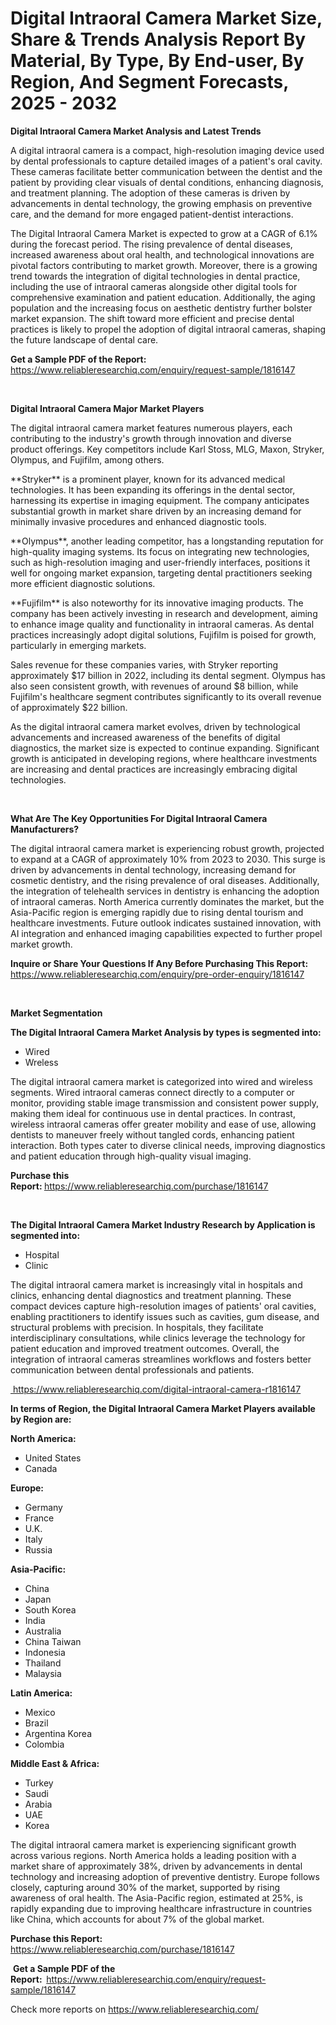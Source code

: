 <p><h1>Digital Intraoral Camera Market Size, Share & Trends Analysis Report By Material, By Type, By End-user, By Region, And Segment Forecasts, 2025 - 2032</h1></p><p><strong>Digital Intraoral Camera Market Analysis and Latest Trends</strong></p>
<p><p>A digital intraoral camera is a compact, high-resolution imaging device used by dental professionals to capture detailed images of a patient's oral cavity. These cameras facilitate better communication between the dentist and the patient by providing clear visuals of dental conditions, enhancing diagnosis, and treatment planning. The adoption of these cameras is driven by advancements in dental technology, the growing emphasis on preventive care, and the demand for more engaged patient-dentist interactions.</p><p>The Digital Intraoral Camera Market is expected to grow at a CAGR of 6.1% during the forecast period. The rising prevalence of dental diseases, increased awareness about oral health, and technological innovations are pivotal factors contributing to market growth. Moreover, there is a growing trend towards the integration of digital technologies in dental practice, including the use of intraoral cameras alongside other digital tools for comprehensive examination and patient education. Additionally, the aging population and the increasing focus on aesthetic dentistry further bolster market expansion. The shift toward more efficient and precise dental practices is likely to propel the adoption of digital intraoral cameras, shaping the future landscape of dental care.</p></p>
<p><strong>Get a Sample PDF of the Report:&nbsp;</strong> <a href="https://www.reliableresearchiq.com/enquiry/request-sample/1816147?utm_campaign=1102&utm_medium=2&utm_source=Github&utm_content=ia&utm_term=04032025&utm_id=digital-intraoral-camera">https://www.reliableresearchiq.com/enquiry/request-sample/1816147</a></p>
<p>&nbsp;</p>
<p><strong>Digital Intraoral Camera Major Market Players</strong></p>
<p><p>The digital intraoral camera market features numerous players, each contributing to the industry's growth through innovation and diverse product offerings. Key competitors include Karl Stoss, MLG, Maxon, Stryker, Olympus, and Fujifilm, among others. </p><p>**Stryker** is a prominent player, known for its advanced medical technologies. It has been expanding its offerings in the dental sector, harnessing its expertise in imaging equipment. The company anticipates substantial growth in market share driven by an increasing demand for minimally invasive procedures and enhanced diagnostic tools.</p><p>**Olympus**, another leading competitor, has a longstanding reputation for high-quality imaging systems. Its focus on integrating new technologies, such as high-resolution imaging and user-friendly interfaces, positions it well for ongoing market expansion, targeting dental practitioners seeking more efficient diagnostic solutions.</p><p>**Fujifilm** is also noteworthy for its innovative imaging products. The company has been actively investing in research and development, aiming to enhance image quality and functionality in intraoral cameras. As dental practices increasingly adopt digital solutions, Fujifilm is poised for growth, particularly in emerging markets.</p><p>Sales revenue for these companies varies, with Stryker reporting approximately $17 billion in 2022, including its dental segment. Olympus has also seen consistent growth, with revenues of around $8 billion, while Fujifilm's healthcare segment contributes significantly to its overall revenue of approximately $22 billion. </p><p>As the digital intraoral camera market evolves, driven by technological advancements and increased awareness of the benefits of digital diagnostics, the market size is expected to continue expanding. Significant growth is anticipated in developing regions, where healthcare investments are increasing and dental practices are increasingly embracing digital technologies.</p></p>
<p>&nbsp;</p>
<p><strong>What Are The Key Opportunities For Digital Intraoral Camera Manufacturers?</strong></p>
<p><p>The digital intraoral camera market is experiencing robust growth, projected to expand at a CAGR of approximately 10% from 2023 to 2030. This surge is driven by advancements in dental technology, increasing demand for cosmetic dentistry, and the rising prevalence of oral diseases. Additionally, the integration of telehealth services in dentistry is enhancing the adoption of intraoral cameras. North America currently dominates the market, but the Asia-Pacific region is emerging rapidly due to rising dental tourism and healthcare investments. Future outlook indicates sustained innovation, with AI integration and enhanced imaging capabilities expected to further propel market growth.</p></p>
<p><strong>Inquire or Share Your Questions If Any Before Purchasing This Report:</strong> <a href="https://www.reliableresearchiq.com/enquiry/pre-order-enquiry/1816147?utm_campaign=1102&utm_medium=2&utm_source=Github&utm_content=ia&utm_term=04032025&utm_id=digital-intraoral-camera">https://www.reliableresearchiq.com/enquiry/pre-order-enquiry/1816147</a></p>
<p>&nbsp;</p>
<p><strong>Market Segmentation</strong></p>
<p><strong>The Digital Intraoral Camera Market Analysis by types is segmented into:</strong></p>
<p><ul><li>Wired</li><li>Wreless</li></ul></p>
<p><p>The digital intraoral camera market is categorized into wired and wireless segments. Wired intraoral cameras connect directly to a computer or monitor, providing stable image transmission and consistent power supply, making them ideal for continuous use in dental practices. In contrast, wireless intraoral cameras offer greater mobility and ease of use, allowing dentists to maneuver freely without tangled cords, enhancing patient interaction. Both types cater to diverse clinical needs, improving diagnostics and patient education through high-quality visual imaging.</p></p>
<p><strong>Purchase this Report:&nbsp;</strong><a href="https://www.reliableresearchiq.com/purchase/1816147?utm_campaign=1102&utm_medium=2&utm_source=Github&utm_content=ia&utm_term=04032025&utm_id=digital-intraoral-camera">https://www.reliableresearchiq.com/purchase/1816147</a></p>
<p>&nbsp;</p>
<p><strong>The Digital Intraoral Camera Market Industry Research by Application is segmented into:</strong></p>
<p><ul><li>Hospital</li><li>Clinic</li></ul></p>
<p><p>The digital intraoral camera market is increasingly vital in hospitals and clinics, enhancing dental diagnostics and treatment planning. These compact devices capture high-resolution images of patients' oral cavities, enabling practitioners to identify issues such as cavities, gum disease, and structural problems with precision. In hospitals, they facilitate interdisciplinary consultations, while clinics leverage the technology for patient education and improved treatment outcomes. Overall, the integration of intraoral cameras streamlines workflows and fosters better communication between dental professionals and patients.</p></p>
<p><a href="https://www.reliableresearchiq.com/digital-intraoral-camera-r1816147?utm_campaign=1102&utm_medium=2&utm_source=Github&utm_content=ia&utm_term=04032025&utm_id=digital-intraoral-camera">&nbsp;https://www.reliableresearchiq.com/digital-intraoral-camera-r1816147</a></p>
<p><strong>In terms of Region, the Digital Intraoral Camera Market Players available by Region are:</strong></p>
<p>
    <p> <strong> North America: </strong>
        <ul>
            <li>United States</li>
            <li>Canada</li>
        </ul>
        </p> 
    <p> <strong> Europe: </strong>
        <ul>
            <li>Germany</li>
            <li>France</li>
            <li>U.K.</li>
            <li>Italy</li>
            <li>Russia</li>
        </ul>
        </p> 
    <p> <strong> Asia-Pacific: </strong>
        <ul>
            <li>China</li>
            <li>Japan</li>
            <li>South Korea</li>
            <li>India</li>
            <li>Australia</li>
            <li>China Taiwan</li>
            <li>Indonesia</li>
            <li>Thailand</li>
            <li>Malaysia</li>
        </ul>
        </p> 
    <p> <strong> Latin America: </strong>
        <ul>
            <li>Mexico</li>
            <li>Brazil</li>
            <li>Argentina Korea</li>
            <li>Colombia</li>
        </ul>
        </p> 
    <p> <strong> Middle East & Africa: </strong>
        <ul>
            <li>Turkey</li>
            <li>Saudi</li>
            <li>Arabia</li>
            <li>UAE</li>
            <li>Korea</li>
        </ul>
    </p>
    </p>
<p><p>The digital intraoral camera market is experiencing significant growth across various regions. North America holds a leading position with a market share of approximately 38%, driven by advancements in dental technology and increasing adoption of preventive dentistry. Europe follows closely, capturing around 30% of the market, supported by rising awareness of oral health. The Asia-Pacific region, estimated at 25%, is rapidly expanding due to improving healthcare infrastructure in countries like China, which accounts for about 7% of the global market.</p></p>
<p><strong>Purchase this Report: </strong><a href="https://www.reliableresearchiq.com/purchase/1816147?utm_campaign=1102&utm_medium=2&utm_source=Github&utm_content=ia&utm_term=04032025&utm_id=digital-intraoral-camera">https://www.reliableresearchiq.com/purchase/1816147</a></p>
<p>&nbsp;<strong>Get a Sample PDF of the Report:&nbsp;&nbsp;</strong><a href="https://www.reliableresearchiq.com/enquiry/request-sample/1816147?utm_campaign=1102&utm_medium=2&utm_source=Github&utm_content=ia&utm_term=04032025&utm_id=digital-intraoral-camera">https://www.reliableresearchiq.com/enquiry/request-sample/1816147</a></p>
<p><strong></strong></p>
<p>Check more reports on <a href="https://www.reliableresearchiq.com/?utm_campaign=1102&utm_medium=2&utm_source=Github&utm_content=ia&utm_term=04032025&utm_id=digital-intraoral-camera">https://www.reliableresearchiq.com/</a></p>